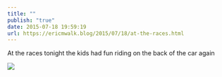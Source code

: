 ```yaml
---
title: ""
publish: "true"
date: 2015-07-18 19:59:19
url: https://ericmwalk.blog/2015/07/18/at-the-races.html
---
```


At the races tonight the kids had fun riding on the back of the car again

![](https://ericmwalk.blog/uploads/2022/3a6d72b6cb.jpg)